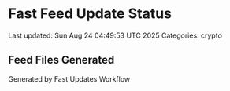 # Fast Feed Update Status
Last updated: Sun Aug 24 04:49:53 UTC 2025
Categories: crypto

## Feed Files Generated

Generated by Fast Updates Workflow
